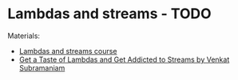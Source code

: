 # Lambdas and streams - TODO

Materials:
* [Lambdas and streams course](https://blogs.oracle.com/thejavatutorials/jdk-8-massive-open-and-online-course:-lambdas-and-streams-introduction)
* [Get a Taste of Lambdas and Get Addicted to Streams by Venkat Subramaniam](https://www.youtube.com/watch?v=1OpAgZvYXLQ)
